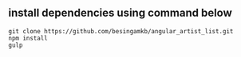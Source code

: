 ## install dependencies using command below
```shell 
git clone https://github.com/besingamkb/angular_artist_list.git
npm install
gulp
